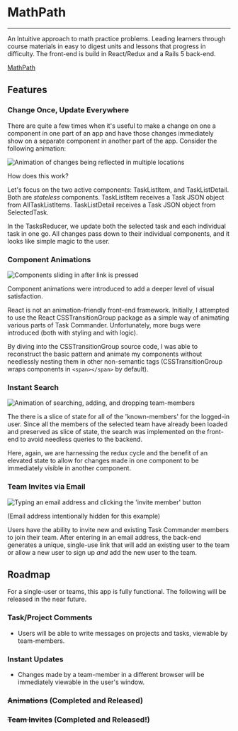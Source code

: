 # MathPath
---------
An Intuitive approach to math practice problems. Leading learners through course materials in easy to digest units and lessons that progress in difficulty. The front-end is build in React/Redux and a Rails 5 back-end.

[MathPath](https://math-path.herokuapp.com)

## Features

###  

### Change Once, Update Everywhere
There are quite a few times when it's useful to make a change on one a component in one part of an app and have those changes immediately show on a separate component in another part of the app. Consider the following animation:

![Animation of changes being reflected in multiple locations](docs/elevated-state.gif)

How does this work?

Let's focus on the two active components: TaskListItem, and TaskListDetail. Both are *stateless* components. TaskListItem receives a Task JSON object from AllTaskListItems. TaskListDetail receives a Task JSON object from SelectedTask.

In the TasksReducer, we update both the selected task and each individual task in one go. All changes pass down to their individual components, and it looks like simple magic to the user.

### Component Animations

![Components sliding in after link is pressed](docs/animations.gif)

Component animations were introduced to add a deeper level of visual satisfaction.

React is not an animation-friendly front-end framework. Initially, I attempted to use the React CSSTransitionGroup package as a simple way of animating various parts of Task Commander. Unfortunately, more bugs were introduced (both with styling and with logic).

By diving into the CSSTransitionGroup source code, I was able to reconstruct the basic pattern and animate my components without needlessly nesting them in other non-semantic tags (CSSTransitionGroup wraps components in `<span></span>` by default).

### Instant Search
![Animation of searching, adding, and dropping team-members](docs/instant-search.gif)

The there is a slice of state for all of the 'known-members' for the logged-in user. Since all the members of the selected team have already been loaded and preserved as slice of state, the search was implemented on the front-end to avoid needless queries to the backend.

Here, again, we are harnessing the redux cycle and the benefit of an elevated state to allow for changes made in one component to be immediately visible in another component.

### Team Invites via Email
![Typing an email address and clicking the 'invite member' button](docs/email-invite.gif)

(Email address intentionally hidden for this example)

Users have the ability to invite new and existing Task Commander members to join their team. After entering in an email address, the back-end generates a unique, single-use link that will add an existing user to the team or allow a new user to sign up *and* add the new user to the team.


## Roadmap
For a single-user or teams, this app is fully functional. The following will be released in the near future.

### Task/Project Comments
 - Users will be able to write messages on projects and tasks, viewable by team-members.

### Instant Updates
 - Changes made by a team-member in a different browser will be immediately viewable in the user's window.

### ~~Animations~~ (Completed and Released)

### ~~Team Invites~~ (Completed and Released!)
